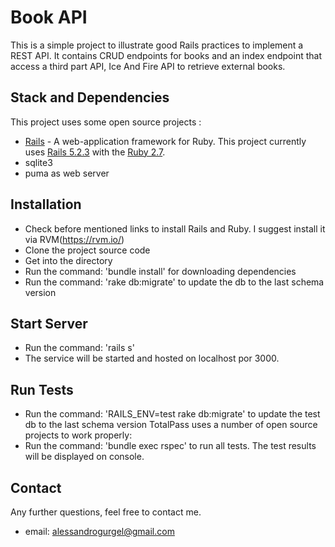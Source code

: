 # Book API

This is a simple project to illustrate good Rails practices to implement a REST API.
It contains CRUD endpoints for books and an index endpoint that access a third part API,
Ice And Fire API to retrieve external books.

## Stack and Dependencies
This project uses some open source projects :
- [Rails](http://rubyonrails.org/) - A web-application framework for Ruby. This project currently uses [Rails 5.2.3](http://api.rubyonrails.org/) with the [Ruby 2.7](https://www.ruby-lang.org/en).
- sqlite3
- puma as web server

## Installation
- Check before mentioned links to install Rails and Ruby. I suggest install it via RVM(https://rvm.io/)
- Clone the project source code
- Get into the directory
- Run the command: 'bundle install' for downloading dependencies
- Run the command: 'rake db:migrate' to update the db to the last schema version


## Start Server
- Run the command: 'rails s'
- The service will be started and hosted on localhost por 3000.

## Run Tests
- Run the command: 'RAILS_ENV=test rake db:migrate' to update the test db to the last schema version
TotalPass uses a number of open source projects to work properly:
- Run the command: 'bundle exec rspec' to run all tests. The test results will be displayed on console.

## Contact
Any further questions, feel free to contact me.
- email: alessandrogurgel@gmail.com